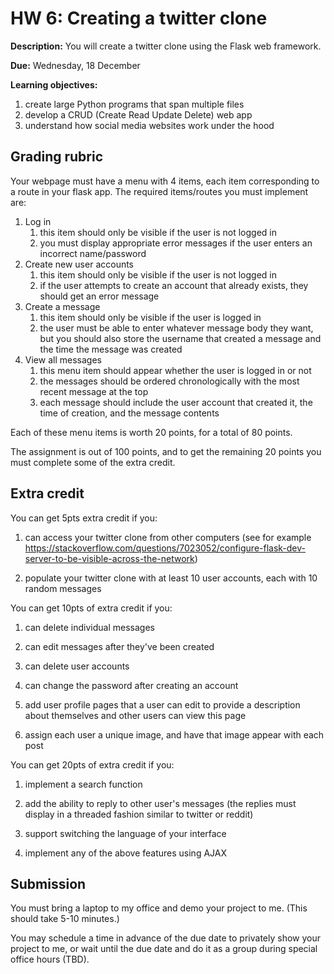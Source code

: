 # HW 6: Creating a twitter clone

**Description:** 
You will create a twitter clone using the Flask web framework.

**Due:** 
Wednesday, 18 December

**Learning objectives:**

1. create large Python programs that span multiple files
1. develop a CRUD (Create Read Update Delete) web app
1. understand how social media websites work under the hood

## Grading rubric

Your webpage must have a menu with 4 items, each item corresponding to a route in your flask app.
The required items/routes you must implement are:

1. Log in 
    1. this item should only be visible if the user is not logged in
    1. you must display appropriate error messages if the user enters an incorrect name/password
1. Create new user accounts
    1. this item should only be visible if the user is not logged in
    1. if the user attempts to create an account that already exists, they should get an error message 
1. Create a message
    1. this item should only be visible if the user is logged in
    1. the user must be able to enter whatever message body they want, but you should also store the username that created a message and the time the message was created
1. View all messages 
    1. this menu item should appear whether the user is logged in or not
    1. the messages should be ordered chronologically with the most recent message at the top
    1. each message should include the user account that created it, the time of creation, and the message contents

Each of these menu items is worth 20 points, for a total of 80 points.

The assignment is out of 100 points, and to get the remaining 20 points you must complete some of the extra credit.

## Extra credit

You can get 5pts extra credit if you:

1. can access your twitter clone from other computers (see for example https://stackoverflow.com/questions/7023052/configure-flask-dev-server-to-be-visible-across-the-network)

1. populate your twitter clone with at least 10 user accounts, each with 10 random messages 

You can get 10pts of extra credit if you:

1. can delete individual messages

1. can edit messages after they've been created

1. can delete user accounts

1. can change the password after creating an account

1. add user profile pages that a user can edit to provide a description about themselves and other users can view this page

1. assign each user a unique image, and have that image appear with each post

You can get 20pts of extra credit if you:

1. implement a search function

1. add the ability to reply to other user's messages (the replies must display in a threaded fashion similar to twitter or reddit)

1. support switching the language of your interface

1. implement any of the above features using AJAX

<!--1. use SQLite3 instead of JSON to store-->

## Submission

You must bring a laptop to my office and demo your project to me.
(This should take 5-10 minutes.)

You may schedule a time in advance of the due date to privately show your project to me,
or wait until the due date and do it as a group during special office hours (TBD).
